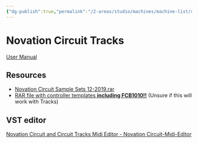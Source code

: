 ```yaml
---
{"dg-publish":true,"permalink":"/2-areas/studio/machines/machine-list/circuit-tracks/","dgHomeLink":true,"dgPassFrontmatter":false}
---
```



# Novation Circuit Tracks

[User Manual](http://u.pc.cd/Y16italK)

## Resources
- [Novation Circuit Sample Sets 12-2019.rar](https://www.dropbox.com/s/von9tid3e4kfy30/Novation%20Circuit%20Sample%20Sets%2012-2019.rar)
- [RAR file with controller templates **including FCB1010!!**](https://www.dropbox.com/s/sgf2u6v75unku00/Circuit%20Controller%20Templates%2011-2018.rar) (Unsure if this will work with Tracks)

## VST editor
[Novation Circuit and Circuit Tracks Midi Editor - Novation Circuit-Midi-Editor](https://circuit-midi-editor.jimdofree.com/)